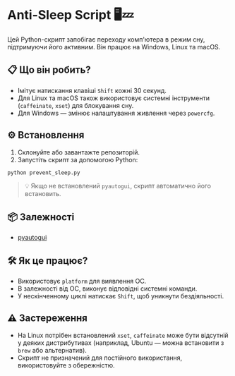 
# Anti-Sleep Script 🖥️💤

Цей Python-скрипт запобігає переходу комп'ютера в режим сну, підтримуючи його активним. Він працює на Windows, Linux та macOS.

## 📋 Що він робить?

- Імітує натискання клавіші `Shift` кожні 30 секунд.
- Для Linux та macOS також використовує системні інструменти (`caffeinate`, `xset`) для блокування сну.
- Для Windows — змінює налаштування живлення через `powercfg`.

## ⚙️ Встановлення

1. Склонуйте або завантажте репозиторій.
2. Запустіть скрипт за допомогою Python:

```bash
python prevent_sleep.py
```

> 💡 Якщо не встановлений `pyautogui`, скрипт автоматично його встановить.

## 📦 Залежності

- [pyautogui](https://pypi.org/project/pyautogui/)

## 🛠️ Як це працює?

- Використовує `platform` для виявлення ОС.
- В залежності від ОС, виконує відповідні системні команди.
- У нескінченному циклі натискає `Shift`, щоб уникнути бездіяльності.

## ⚠️ Застереження

- На Linux потрібен встановлений `xset`, `caffeinate` може бути відсутній у деяких дистрибутивах (наприклад, Ubuntu — можна встановити з `brew` або альтернатив).
- Скрипт не призначений для постійного використання, використовуйте з обережністю.
